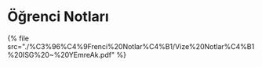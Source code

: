 # Öğrenci Notları

<!--Index-->

{% file src="./%C3%96%C4%9Frenci%20Notlar%C4%B1/Vize%20Notlar%C4%B1%20ISG%20~%20YEmreAk.pdf" %}

<!--Index-->
